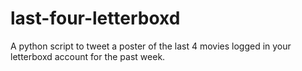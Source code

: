 # last-four-letterboxd
A python script to tweet a poster of the last 4 movies logged in your letterboxd account for the past week.
